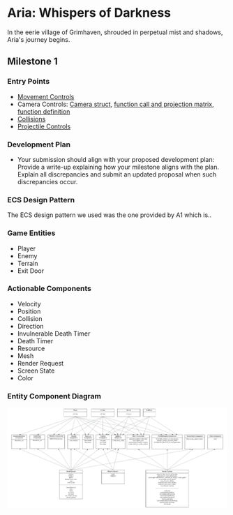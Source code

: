 # Aria: Whispers of Darkness
In the eerie village of Grimhaven, shrouded in perpetual mist and shadows, Aria's journey begins. 

## Milestone 1
### Entry Points
- [Movement Controls](https://github.students.cs.ubc.ca/CPSC427-2023W-T1/Team06Aria/blob/0d59974eadc6cf1e6482af4443dfe1ed5fba9fb9/src/world_system.cpp#L270)
- Camera Controls: [Camera struct](https://github.students.cs.ubc.ca/CPSC427-2023W-T1/Team06Aria/blob/d37c69f8169b5c6068eda0682ba48fa821cc33ef/src/common.hpp#L51),  [function call and projection matrix](https://github.students.cs.ubc.ca/CPSC427-2023W-T1/Team06Aria/blob/d37c69f8169b5c6068eda0682ba48fa821cc33ef/src/render_system.cpp#L205), [function definition](https://github.students.cs.ubc.ca/CPSC427-2023W-T1/Team06Aria/blob/d37c69f8169b5c6068eda0682ba48fa821cc33ef/src/common.cpp#L24)
- [Collisions](https://github.students.cs.ubc.ca/CPSC427-2023W-T1/Team06Aria/blob/0d59974eadc6cf1e6482af4443dfe1ed5fba9fb9/src/world_system.cpp#L217)
- [Projectile Controls](https://github.students.cs.ubc.ca/CPSC427-2023W-T1/Team06Aria/blob/1abb653a8c08b16c6a2b29b3be8313c48e31a219/src/world_system.cpp#L364)

### Development Plan
- Your submission should align with your proposed development plan: Provide a write-up explaining how your milestone aligns with the plan. Explain all discrepancies and submit an updated proposal when such discrepancies occur.

### ECS Design Pattern
The ECS design pattern we used was the one provided by A1 which is..

### Game Entities
- Player
- Enemy
- Terrain
- Exit Door

### Actionable Components
- Velocity
- Position
- Collision
- Direction
- Invulnerable Death Timer
- Death Timer
- Resource
- Mesh
- Render Request
- Screen State
- Color

### Entity Component Diagram
![ECS diagram](docu/images/M1_ECS_diagram.png)
